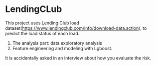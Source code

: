 # LendingCLub

This project uses Lending Club load dataset(https://www.lendingclub.com/info/download-data.action), to predict the load status of each load. 

1. The analysis part: data exploratory  analysis
2. Feature engineering and modeling with Lgboost.

It is accidentally asked in an interview  about how you evaluate the risk.

